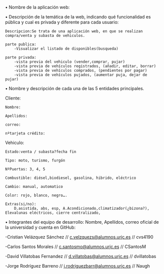 

• Nombre de la aplicación web:

• Descripción de la temática de la web, indicando qué funcionalidad es pública y cual es
privada y diferente para cada usuario:

	Descripcion:Se trata de una aplicación web, en que se realizan compra/venta y subasta de vehiculos.

	parte publica:
		-Visualizar el listado de disponibles(busqueda)

	parte privada:
		-vista previa del vehiculo (vender,comprar, pujar)
		-vista previa de vehículos registrados, (añadir, editar, borrar)
		-vista previa de vehículos comprados, (pendientes por pagar)
		-vista previa de vehículos pujados, (aumentar puja, dejar de pujar)




• Nombre y descripción de cada una de las 5 entidades principales.

Cliente:

	Nombre:

	Apellidos: 

	correo:

	nºtarjeta crédito:


Vehiculo:

	Estado:venta / subasta?fecha fin
	
	Tipo: moto, turismo, furgón
	
	NºPuertas: 3, 4, 5
	
	Combustible: diésel,biodiesel, gasolina, hibrido, eléctrico
	
	Cambio: manual, automatico
	
	Color: rojo, blanco, negro….
	
	Extras(si/no):
		D.asistida, abs, esp, A.Acondicionado,climatizador(¿bizona?), Elevalunas eléctricos, cierre centralizado, 


• Integrantes del equipo de desarrollo: Nombre, Apellidos, correo oficial de la universidad y
cuenta en GitHub:

-Cristian Velázquez Sánchez // c.velzquezs@alumnos.urjc.es // cvs4190

-Carlos Santos Morales // c.santosmo@alumnos.urjc.es // CSantosM

-David Villatobas Fernandez // d.villatobas@alumnos.urjc.es // dvillatobas

-Jorge Rodríguez Barreno // j.rodriguezbarr@alumnos.urjc.es // Naugh


